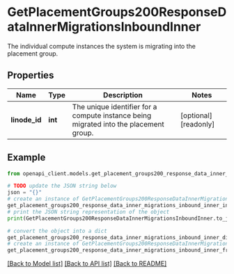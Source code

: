 # GetPlacementGroups200ResponseDataInnerMigrationsInboundInner

The individual compute instances the system is migrating into the placement group.

## Properties

Name | Type | Description | Notes
------------ | ------------- | ------------- | -------------
**linode_id** | **int** | The unique identifier for a compute instance being migrated into the placement group. | [optional] [readonly] 

## Example

```python
from openapi_client.models.get_placement_groups200_response_data_inner_migrations_inbound_inner import GetPlacementGroups200ResponseDataInnerMigrationsInboundInner

# TODO update the JSON string below
json = "{}"
# create an instance of GetPlacementGroups200ResponseDataInnerMigrationsInboundInner from a JSON string
get_placement_groups200_response_data_inner_migrations_inbound_inner_instance = GetPlacementGroups200ResponseDataInnerMigrationsInboundInner.from_json(json)
# print the JSON string representation of the object
print(GetPlacementGroups200ResponseDataInnerMigrationsInboundInner.to_json())

# convert the object into a dict
get_placement_groups200_response_data_inner_migrations_inbound_inner_dict = get_placement_groups200_response_data_inner_migrations_inbound_inner_instance.to_dict()
# create an instance of GetPlacementGroups200ResponseDataInnerMigrationsInboundInner from a dict
get_placement_groups200_response_data_inner_migrations_inbound_inner_from_dict = GetPlacementGroups200ResponseDataInnerMigrationsInboundInner.from_dict(get_placement_groups200_response_data_inner_migrations_inbound_inner_dict)
```
[[Back to Model list]](../README.md#documentation-for-models) [[Back to API list]](../README.md#documentation-for-api-endpoints) [[Back to README]](../README.md)


